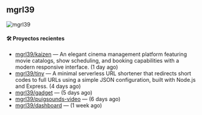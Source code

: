 ## mgrl39 
<p align="left"> <img src="https://komarev.com/ghpvc/?username=mgrbl&label=Profile%20views&color=0e75b6&style=flat" alt="mgrl39" /> </p>












#### 🛠 Proyectos recientes

- [mgrl39/kaizen](https://github.com/mgrl39/kaizen) — An elegant cinema management platform featuring movie catalogs, show scheduling, and booking capabilities with a modern responsive interface. (1 day ago)
- [mgrl39/tiny](https://github.com/mgrl39/tiny) —  A minimal serverless URL shortener that redirects short codes to full URLs using a simple JSON configuration, built with Node.js and Express. (4 days ago)
- [mgrl39/gadget](https://github.com/mgrl39/gadget) —  (5 days ago)
- [mgrl39/puigsounds-video](https://github.com/mgrl39/puigsounds-video) —  (6 days ago)
- [mgrl39/dashboard](https://github.com/mgrl39/dashboard) —  (1 week ago)




